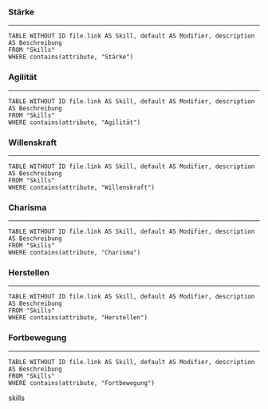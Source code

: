 
### Stärke
---
```dataview
TABLE WITHOUT ID file.link AS Skill, default AS Modifier, description AS Beschreibung
FROM "Skills"
WHERE contains(attribute, "Stärke")
```
### Agilität
---
```dataview
TABLE WITHOUT ID file.link AS Skill, default AS Modifier, description AS Beschreibung
FROM "Skills"
WHERE contains(attribute, "Agilität")
```
### Willenskraft
---
```dataview
TABLE WITHOUT ID file.link AS Skill, default AS Modifier, description AS Beschreibung
FROM "Skills"
WHERE contains(attribute, "Willenskraft")
```
### Charisma
---
```dataview
TABLE WITHOUT ID file.link AS Skill, default AS Modifier, description AS Beschreibung
FROM "Skills"
WHERE contains(attribute, "Charisma")
```
### Herstellen
---
```dataview
TABLE WITHOUT ID file.link AS Skill, default AS Modifier, description AS Beschreibung
FROM "Skills"
WHERE contains(attribute, "Herstellen")
```
### Fortbewegung
---
```dataview
TABLE WITHOUT ID file.link AS Skill, default AS Modifier, description AS Beschreibung
FROM "Skills"
WHERE contains(attribute, "Fortbewegung")
```

skills
